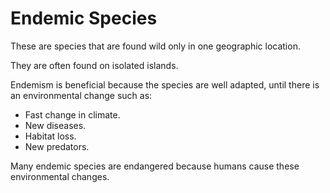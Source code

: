 # Endemic Species

These are species that are found wild only in one geographic location.

They are often found on isolated islands.

Endemism is beneficial because the species are well adapted, until there is an environmental
change such as:

- Fast change in climate.
- New diseases.
- Habitat loss.
- New predators.

Many endemic species are endangered because humans cause these environmental
changes.

